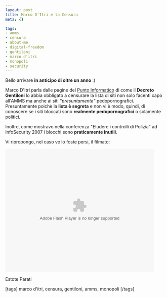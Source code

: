 ```yaml
--- 
layout: post
title: Marco D'Itri e la Censura
meta: {}

tags: 
- amms
- censura
- about-me
- digital-freedom
- gentiloni
- marco d'itri
- monopoli
- security
---
```

Bello arrivare **in anticipo di oltre un anno** :)  
  
Marco D'Itri parla dalle pagine del [Punto Informatico](http://punto-informatico.it/p.aspx?i=2219018) di come il **Decreto Gentiloni** lo abbia obbligato a censurare la lista di siti non solo facenti capo all'AMMS ma anche ai siti *"presuntamente"* pedopornografici.  
Presuntamente poichè la **lista è segreta** e non vi è modo, quindi, di conoscere se i siti bloccati sono **realmente pedopornografici** o solamente politici.  
  
Inoltre, come mostravo nella conferenza "Eludere i controlli di Polizia" ad InfoSecurity 2007 i blocchi sono **praticamente inutili**.  
  
Vi ripropongo, nel caso ve lo foste persi, il filmato:  
  
<embed style="width:470px; height:390px;" id="VideoPlayback" type="application/x-shockwave-flash" src="http://video.google.com/googleplayer.swf?docId=-8260069796878992303&hl=it" flashvars=""> </embed>  
  
Estote Parati  
  
[tags] marco d'itri, censura, gentiloni, amms, monopoli [/tags] 
